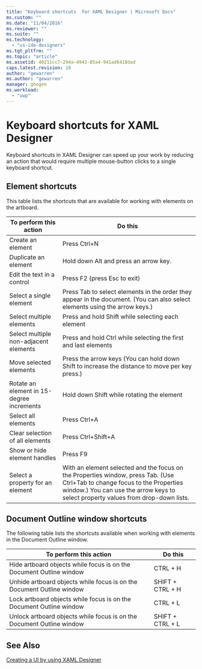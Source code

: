 ```yaml
---
title: "Keyboard shortcuts  for XAML Designer | Microsoft Docs"
ms.custom: ""
ms.date: "11/04/2016"
ms.reviewer: ""
ms.suite: ""
ms.technology: 
  - "vs-ide-designers"
ms.tgt_pltfrm: ""
ms.topic: "article"
ms.assetid: 40211cc7-294a-4943-85a4-941ad6418dad
caps.latest.revision: 10
author: "gewarren"
ms.author: "gewarren"
manager: ghogen
ms.workload: 
  - "uwp"
---
```

# Keyboard shortcuts  for XAML Designer
Keyboard shortcuts in XAML Designer can speed up your work by reducing an action that would require multiple mouse-button clicks to a single keyboard shortcut.  
  
## Element shortcuts  
 This table lists the shortcuts that are available for working with elements on the artboard.  
  
|**To perform this action**|**Do this**|  
|--------------------------------|-----------------|  
|Create an element|Press Ctrl+N|  
|Duplicate an element|Hold down Alt and press an arrow key.|  
|Edit the text in a control|Press F2 (press Esc to exit)|  
|Select a single element|Press Tab to select elements in the order they appear in the document. (You can also select elements using the arrow keys.)|  
|Select multiple elements|Press and hold Shift while selecting each element|  
|Select multiple non-adjacent elements|Press and hold Ctrl while selecting the first and last elements|  
|Move selected elements|Press the arrow keys (You can hold down Shift to increase the distance to move per key press.)|  
|Rotate an element in 15-degree increments|Hold down Shift while rotating the element|  
|Select all elements|Press Ctrl+A|  
|Clear selection of all elements|Press Ctrl+Shift+A|  
|Show or hide element handles|Press F9|  
|Select a property for an element|With an element selected and the focus on the Properties window, press Tab. (Use Ctrl+Tab to change focus to the Properties window.) You can use the arrow keys to select property values from drop-down lists.|  
  
## Document Outline window shortcuts  
 The following table lists the shortcuts available when working with elements in the Document Outline window.  
  
|**To perform this action**|**Do this**|  
|--------------------------------|-----------------|  
|Hide artboard objects while focus is on the Document Outline window|CTRL + H|  
|Unhide artboard objects while focus is on the Document Outline window|SHIFT + CTRL + H|  
|Lock artboard objects while focus is on the Document Outline window|CTRL + L|  
|Unlock artboard objects while focus is on the Document Outline window|SHIFT + CTRL + L|  
  
## See Also  
 [Creating a UI by using XAML Designer](../designers/creating-a-ui-by-using-xaml-designer-in-visual-studio.md)